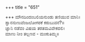 +++
title = "651"

+++
ಮೌನದಿಂದಂಬಲಿಯನುಂಡು ತಣಿಯುವ ಮಾನಿ।  
ಶ್ವಾನನುಣುವೆಂಜಲೋಗರಕೆ ಕರುಬುವನೆ?॥  
ಜ್ಞಾನಿ ನಡೆವಂ ವಿಷಯ ತರತಮವಿವೇಕದಲಿ।  
ಮಾಣು ನೀಂ ತಲ್ಲಣವ - ಮಂಕುತಿಮ್ಮ॥  
